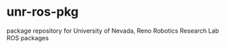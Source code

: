 unr-ros-pkg
===========

package repository for University of Nevada, Reno Robotics Research Lab ROS packages
